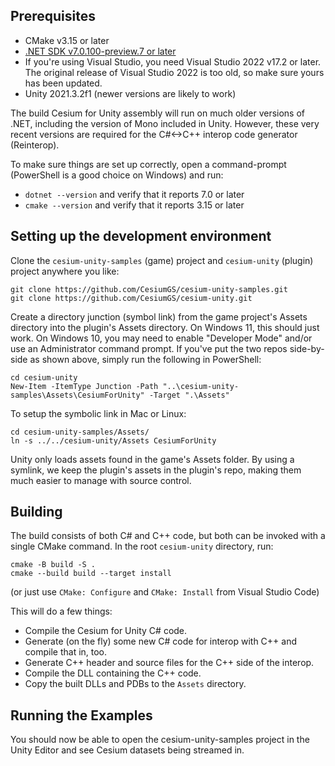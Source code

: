 ## Prerequisites

* CMake v3.15 or later
* [.NET SDK v7.0.100-preview.7 or later](https://dotnet.microsoft.com/en-us/download/dotnet/7.0)
* If you're using Visual Studio, you need Visual Studio 2022 v17.2 or later. The original release of Visual Studio 2022 is too old, so make sure yours has been updated.
* Unity 2021.3.2f1 (newer versions are likely to work)

The build Cesium for Unity assembly will run on much older versions of .NET, including the version of Mono included in Unity. However, these very recent versions are required for the C#<->C++ interop code generator (Reinterop).

To make sure things are set up correctly, open a command-prompt (PowerShell is a good choice on Windows) and run:

* `dotnet --version` and verify that it reports 7.0 or later
* `cmake --version` and verify that it reports 3.15 or later

## Setting up the development environment

Clone the `cesium-unity-samples` (game) project and `cesium-unity` (plugin) project anywhere you like:

```
git clone https://github.com/CesiumGS/cesium-unity-samples.git
git clone https://github.com/CesiumGS/cesium-unity.git
```

Create a directory junction (symbol link) from the game project's Assets directory into the plugin's Assets directory. On Windows 11, this should just work. On Windows 10, you may need to enable "Developer Mode" and/or use an Administrator command prompt. If you've put the two repos side-by-side as shown above, simply run the following in PowerShell:

```
cd cesium-unity
New-Item -ItemType Junction -Path "..\cesium-unity-samples\Assets\CesiumForUnity" -Target ".\Assets"
```

To setup the symbolic link in Mac or Linux:

```
cd cesium-unity-samples/Assets/
ln -s ../../cesium-unity/Assets CesiumForUnity
```

Unity only loads assets found in the game's Assets folder. By using a symlink, we keep the plugin's assets in the plugin's repo, making them much easier to manage with source control.

## Building

The build consists of both C# and C++ code, but both can be invoked with a single CMake command. In the root `cesium-unity` directory, run:

```
cmake -B build -S .
cmake --build build --target install
```

(or just use `CMake: Configure` and `CMake: Install` from Visual Studio Code)

This will do a few things:

* Compile the Cesium for Unity C# code.
* Generate (on the fly) some new C# code for interop with C++ and compile that in, too.
* Generate C++ header and source files for the C++ side of the interop.
* Compile the DLL containing the C++ code.
* Copy the built DLLs and PDBs to the `Assets` directory.

## Running the Examples

You should now be able to open the cesium-unity-samples project in the Unity Editor and see Cesium datasets being streamed in.
